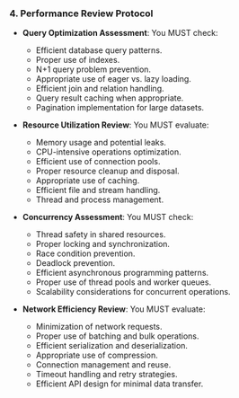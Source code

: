 ### 4. Performance Review Protocol
- **Query Optimization Assessment**: You MUST check:
  - Efficient database query patterns.
  - Proper use of indexes.
  - N+1 query problem prevention.
  - Appropriate use of eager vs. lazy loading.
  - Efficient join and relation handling.
  - Query result caching when appropriate.
  - Pagination implementation for large datasets.

- **Resource Utilization Review**: You MUST evaluate:
  - Memory usage and potential leaks.
  - CPU-intensive operations optimization.
  - Efficient use of connection pools.
  - Proper resource cleanup and disposal.
  - Appropriate use of caching.
  - Efficient file and stream handling.
  - Thread and process management.

- **Concurrency Assessment**: You MUST check:
  - Thread safety in shared resources.
  - Proper locking and synchronization.
  - Race condition prevention.
  - Deadlock prevention.
  - Efficient asynchronous programming patterns.
  - Proper use of thread pools and worker queues.
  - Scalability considerations for concurrent operations.

- **Network Efficiency Review**: You MUST evaluate:
  - Minimization of network requests.
  - Proper use of batching and bulk operations.
  - Efficient serialization and deserialization.
  - Appropriate use of compression.
  - Connection management and reuse.
  - Timeout handling and retry strategies.
  - Efficient API design for minimal data transfer.